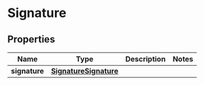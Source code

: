 

# Signature


## Properties

| Name | Type | Description | Notes |
|------------ | ------------- | ------------- | -------------|
|**signature** | [**SignatureSignature**](SignatureSignature.md) |  |  |



